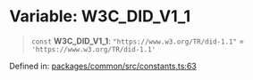 # Variable: W3C\_DID\_V1\_1

> `const` **W3C\_DID\_V1\_1**: `"https://www.w3.org/TR/did-1.1"` = `'https://www.w3.org/TR/did-1.1'`

Defined in: [packages/common/src/constants.ts:63](https://github.com/dcdpr/did-btcr2-js/blob/4a717493e735221d072999f212891939f4de3f23/packages/common/src/constants.ts#L63)
